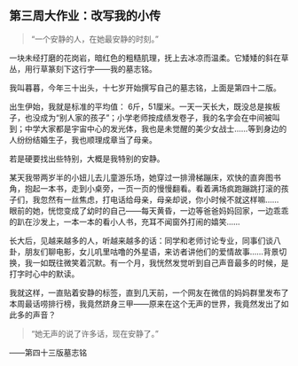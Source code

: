 ## 第三周大作业：改写我的小传

> “一个安静的人，在她最安静的时刻。”

一块未经打磨的花岗岩，暗红色的粗糙肌理，抚上去冰凉而温柔。它矮矮的斜在草丛，用行草篆刻下这行字——我的墓志铭。

我叫暮暮，今年三十出头，十七岁开始撰写自己的墓志铭，上面是第四十二版。

出生伊始，我就是标准的平均值： 6斤，51厘米。一天一天长大，既没总是挨板子，也没成为“别人家的孩子”；小学老师按成绩发卷子，我的名字会在中间被叫到；中学大家都是宇宙中心的发光体，我也是未觉醒的美少女战士……等到身边的人纷纷结婚生子，我也顺理成章当了母亲。

若是硬要找出些特别，大概是我特别的安静。

某天我带两岁半的小妞儿去儿童游乐场，她穿过一排滑梯蹦床，欢快的直奔图书角，抱起一本书，走到小桌旁，一页一页的慢慢翻看。看着满场疯跑蹦跳打滚的孩子们，我忽然有一丝焦虑，打电话给母亲，母亲却说，你小时候不就这样嘛……
眼前的她，恍惚变成了幼时的自己——每天黄昏，一边等爸爸妈妈回家，一边乖乖的趴在沙发上，一本一本的看小人书，充耳不闻窗外打闹的嬉笑……

长大后，见越来越多的人，听越来越多的话：同学和老师讨论专业，同事们谈八卦，朋友们聊电影，女儿叽里咕噜的外星语，来访者讲他们的爱情故事……背景切换，我一如既往微笑着沉默。有一个月，我恍然发觉听到自己声音最多的时候，是打字时心中的默读。

我就这样，一直贴着安静的标签，直到几天前，一个网友在微信的妈妈群里发布了本周最话唠排行榜，我竟然跻身三甲——原来在这个无声的世界，我竟然发出了如此多的声音？

> “她无声的说了许多话，现在安静了。”

——第四十三版墓志铭

